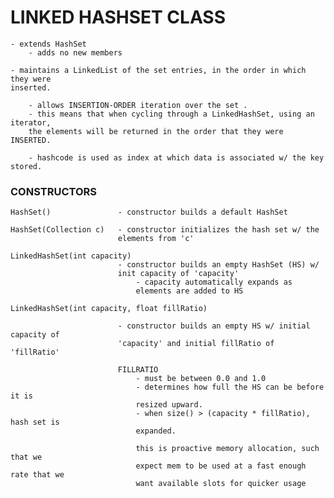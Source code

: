 # LINKED HASHSET CLASS

    - extends HashSet
        - adds no new members
        
    - maintains a LinkedList of the set entries, in the order in which they were
    inserted.
    
        - allows INSERTION-ORDER iteration over the set .
        - this means that when cycling through a LinkedHashSet, using an iterator, 
        the elements will be returned in the order that they were INSERTED. 
        
        - hashcode is used as index at which data is associated w/ the key stored. 
        
        
### CONSTRUCTORS

    HashSet()               - constructor builds a default HashSet
    
    HashSet(Collection c)   - constructor initializes the hash set w/ the 
                            elements from 'c'
                            
    LinkedHashSet(int capacity)   
                            - constructor builds an empty HashSet (HS) w/ 
                            init capacity of 'capacity'
                                - capacity automatically expands as 
                                elements are added to HS
                                
    LinkedHashSet(int capacity, float fillRatio)
    
                            - constructor builds an empty HS w/ initial capacity of
                            'capacity' and initial fillRatio of 'fillRatio'
                            
                            FILLRATIO
                                - must be between 0.0 and 1.0
                                - determines how full the HS can be before it is
                                resized upward. 
                                - when size() > (capacity * fillRatio), hash set is
                                expanded. 
                                
                                this is proactive memory allocation, such that we 
                                expect mem to be used at a fast enough rate that we
                                want available slots for quicker usage
        
         
       